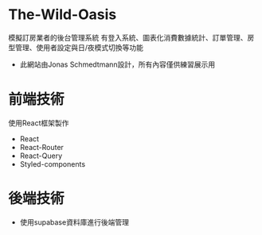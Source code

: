 # The-Wild-Oasis
模擬訂房業者的後台管理系統
有登入系統、圖表化消費數據統計、訂單管理、房型管理、使用者設定與日/夜模式切換等功能

* 此網站由Jonas Schmedtmann設計，所有內容僅供練習展示用


# 前端技術
使用React框架製作
* React
* React-Router
* React-Query
* Styled-components

# 後端技術
* 使用supabase資料庫進行後端管理

